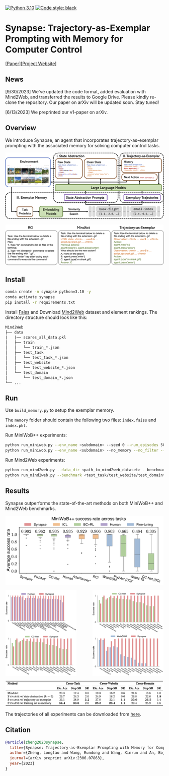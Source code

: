 [![Python 3.10](https://img.shields.io/badge/python-3.10-blue.svg)](https://www.python.org/downloads/release/python-31012/)
<a href="https://github.com/psf/black"><img alt="Code style: black" src="https://img.shields.io/badge/code%20style-black-000000.svg"></a>

# Synapse: Trajectory-as-Exemplar Prompting with Memory for Computer Control

[[Paper](https://arxiv.org/abs/2306.07863)][[Project Website](https://ltzheng.github.io/Synapse/)]

## News

[9/30/2023] We've updated the code format, added evaluation with Mind2Web, and transferred the results to Google Drive. Please kindly re-clone the repository. Our paper on arXiv will be updated soon. Stay tuned!

[6/13/2023] We preprinted our v1-paper on arXiv.

## Overview

We introduce Synapse, an agent that incorporates trajectory-as-exemplar prompting with the associated memory for solving computer control tasks.

![](assets/overview.png)

![](assets/trajectory_prompt.png)

## Install

```bash
conda create -n synapse python=3.10 -y
conda activate synapse
pip install -r requirements.txt
```

Install [Faiss](https://github.com/facebookresearch/faiss/blob/main/INSTALL.md) and Download [Mind2Web](https://github.com/OSU-NLP-Group/Mind2Web) dataset and element rankings. The directory structure should look like this:
```
Mind2Web
├── data
|   |── scores_all_data.pkl
│   ├── train
│   │   └── train_*.json
│   ├── test_task
│   │   └── test_task_*.json
│   ├── test_website
│   │   └── test_website_*.json
│   └── test_domain
│       └── test_domain_*.json
└── ...
```

## Run
Use `build_memory.py` to setup the exemplar memory.

The `memory` folder should contain the following two files:
`index.faiss` and `index.pkl`.

Run MiniWoB++ experiments:
```bash
python run_miniwob.py --env_name <subdomain> --seed 0 --num_episodes 50
python run_miniwob.py --env_name <subdomain> --no_memory --no_filter --seed 0 --num_episodes 50
```

Run Mind2Web experiments:
```bash
python run_mind2web.py --data_dir <path_to_mind2web_dataset> --benchmark <test_task/test_website/test_domain>
python run_mind2web.py --benchmark <test_task/test_website/test_domain> --no_memory --no_trajectory
```

## Results

Synapse outperforms the state-of-the-art methods on both MiniWoB++ and Mind2Web benchmarks.

![](assets/miniwob_box_plot.png)

<div style="display: flex; justify-content: space-between;">
    <img src="assets/performance_human.png" alt="Human Performance" width="45%">
    <img src="assets/performance_ccnet.png" alt="CCNet Performance" width="45%">
</div>

<div style="display: flex; justify-content: space-between;">
    <img src="assets/performance_ccnet.png" alt="CCNet Performance" width="45%">
    <img src="assets/performance_webgum.png" alt="WebGUM Performance" width="45%">
</div>

![](assets/mind2web.png)

The trajectories of all experiments can be downloaded from [here](https://drive.google.com/file/d/1hiPQj7m06xU9FEhQTqIJfIlajbov5aWj/view?usp=sharing).

## Citation

```bibtex
@article{zheng2023synapse,
  title={Synapse: Trajectory-as-Exemplar Prompting with Memory for Computer Control},
  author={Zheng, Longtao and Wang, Rundong and Wang, Xinrun and An, Bo},
  journal={arXiv preprint arXiv:2306.07863},
  year={2023}
}
```
